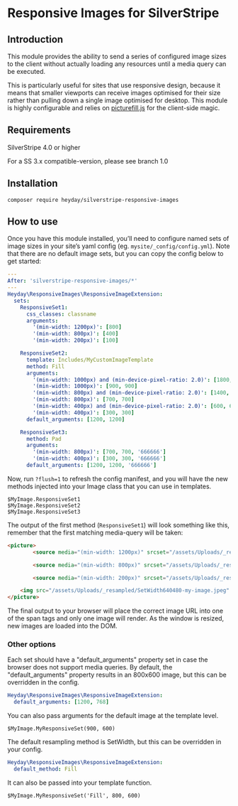 # Responsive Images for SilverStripe

## Introduction

This module provides the ability to send a series of configured image sizes to the client without actually loading any resources until a media query can be executed.

This is particularly useful for sites that use responsive design, because it means that smaller viewports can receive images optimised for their size rather than pulling down a single image optimised for desktop.
This module is highly configurable and relies on [picturefill.js](https://github.com/scottjehl/picturefill) for the client-side magic.

## Requirements
SilverStripe 4.0 or higher

For a SS 3.x compatible-version, please see branch 1.0

## Installation

    composer require heyday/silverstripe-responsive-images

## How to use

Once you have this module installed, you’ll need to configure named sets of image sizes in your site’s yaml config (eg. `mysite/_config/config.yml`).
Note that there are no default image sets, but you can copy the config below to get started:

```yml
---
After: 'silverstripe-responsive-images/*'
---
Heyday\ResponsiveImages\ResponsiveImageExtension:
  sets:
    ResponsiveSet1:
      css_classes: classname
      arguments:
        '(min-width: 1200px)': [800]
        '(min-width: 800px)': [400]
        '(min-width: 200px)': [100]

    ResponsiveSet2:
      template: Includes/MyCustomImageTemplate
      method: Fill
      arguments:
        '(min-width: 1000px) and (min-device-pixel-ratio: 2.0)': [1800, 1800]
        '(min-width: 1000px)': [900, 900]
        '(min-width: 800px) and (min-device-pixel-ratio: 2.0)': [1400, 1400]
        '(min-width: 800px)': [700, 700]
        '(min-width: 400px) and (min-device-pixel-ratio: 2.0)': [600, 600]
        '(min-width: 400px)': [300, 300]
      default_arguments: [1200, 1200]

    ResponsiveSet3:
      method: Pad
      arguments:
        '(min-width: 800px)': [700, 700, '666666']
        '(min-width: 400px)': [300, 300, '666666']
      default_arguments: [1200, 1200, '666666']
```

Now, run `?flush=1` to refresh the config manifest, and you will have the new methods injected into your Image class that you can use in templates.

```
$MyImage.ResponsiveSet1
$MyImage.ResponsiveSet2
$MyImage.ResponsiveSet3
```

The output of the first method (`ResponsiveSet1`) will look something like this, remember that the first matching media-query will be taken:
```html
<picture>
        <source media="(min-width: 1200px)" srcset="/assets/Uploads/_resampled/SetWidth100-my-image.jpeg">

        <source media="(min-width: 800px)" srcset="/assets/Uploads/_resampled/SetWidth400-my-image.jpeg">

        <source media="(min-width: 200px)" srcset="/assets/Uploads/_resampled/SetWidth100-my-image.jpeg">

    <img src="/assets/Uploads/_resampled/SetWidth640480-my-image.jpeg" alt="my-image.jpeg">
</picture>
```

The final output to your browser will place the correct image URL into one of the span tags and only one image will render. As the window is resized, new images are loaded into the DOM.


### Other options

Each set should have a "default_arguments" property set in case the browser does not support media queries. By default, the "default_arguments" property results in an 800x600 image, but this can be overridden in the config.
```yml
Heyday\ResponsiveImages\ResponsiveImageExtension:
  default_arguments: [1200, 768]
```

You can also pass arguments for the default image at the template level.
```
$MyImage.MyResponsiveSet(900, 600)
```

The default resampling method is SetWidth, but this can be overridden in your config.
```yml
Heyday\ResponsiveImages\ResponsiveImageExtension:
  default_method: Fill
```

It can also be passed into your template function.
```
$MyImage.MyResponsiveSet('Fill', 800, 600)
```
